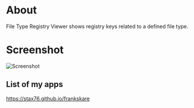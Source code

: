 
# About

File Type Registry Viewer shows registry keys related to a defined file type.


# Screenshot

![Screenshot](Screenshot.webp)


List of my apps
---------------

https://stax76.github.io/frankskare
